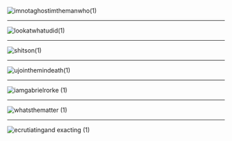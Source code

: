 ![imnotaghostimthemanwho(1)](https://user-images.githubusercontent.com/65482473/145182543-51310f42-4e9f-4da1-8265-dcfed689e133.gif)
<hr>

![lookatwhatudid(1)](https://user-images.githubusercontent.com/65482473/145571417-44be4661-add9-474f-9e02-f9f7d0694bf6.gif)
<hr>

![shitson(1)](https://user-images.githubusercontent.com/65482473/145676647-caf58524-d42c-4b15-a30a-161882bbf491.gif)
<hr>

![ujointhemindeath(1)](https://user-images.githubusercontent.com/65482473/145708582-55728f4a-7a17-4d53-b868-a149626fa41b.gif)
<hr>

![iamgabrielrorke (1)](https://user-images.githubusercontent.com/65482473/145710405-ccb1c679-7bd3-4ece-8a1c-f9490fc13ad1.gif)
<hr>

![whatsthematter (1)](https://user-images.githubusercontent.com/65482473/145710429-d716c076-e6de-446e-ab59-00f61b965278.gif)
<hr>

![ecrutiatingand exacting (1)](https://user-images.githubusercontent.com/65482473/145710450-4aafda68-e046-4814-bd6c-3a73f6959b0e.gif)
